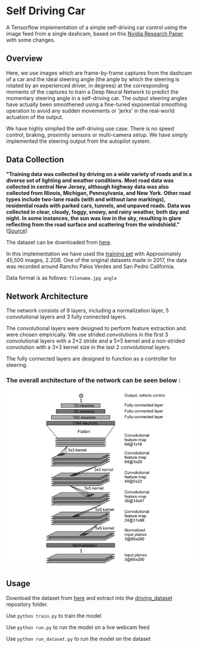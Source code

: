 # Self Driving Car
A Tensorflow implementation of a simple self-driving car control using the image feed from a single dashcam, based on this [Nvidia Research Paper](https://arxiv.org/pdf/1604.07316.pdf) with some changes.

## Overview

Here, we use images which are frame-by-frame captures from the dashcam of a car and the ideal steering angle (the angle by which the steering is rotated by an experienced driver, in degrees) at the corresponding moments of the captures to train a Deep Neural Network to predict the momentary steering angle in a self-driving car. The output steering angles have actually been smoothened using a fine-tuned exponential smoothing operation to avoid any sudden movements or 'jerks' in the real-world actuation of the output. 

We have highly simplied the self-driving use case. There is no speed control, braking, proximity sensors or multi-camera setup. We have simply implemented the steering output from the autopilot system. 

## Data Collection

**"**Training data was collected by driving on a wide variety of roads and in a diverse set of lighting and weather conditions. Most road data was collected in central New Jersey, although highway data was also collected from Illinois, Michigan, Pennsylvania, and New York. Other road types include two-lane roads (with and without lane markings), residential roads with parked cars, tunnels, and unpaved roads. Data was collected in clear, cloudy, foggy, snowy, and rainy weather, both day and night. In some instances, the sun was low in the sky, resulting in glare reflecting from the road surface and scattering from the windshield.**"** ([Source](https://arxiv.org/pdf/1604.07316.pdf))

The dataset can be downloaded from [here](https://github.com/SullyChen/driving-datasets). 

In this implementation we have used the [training set](https://drive.google.com/file/d/1Ue4XohCOV5YXy57S_5tDfCVqzLr101M7/view?usp=sharing) with Approximately 45,500 images, 2.2GB. One of the original datasets made in 2017, the data was recorded around Rancho Palos Verdes and San Pedro California.

Data format is as follows: `filename.jpg angle`

## Network Architecture

The network consists of 9 layers, including a normalization layer, 5 convolutional layers and 3 fully connected layers. 

The convolutional layers were designed to perform feature extraction and were chosen empirically. We use strided convolutions in the first 3 convolutional layers with a 2×2 stride and a 5×5 kernel and a non-strided convolution with a 3×3 kernel size in the last 2 convolutional layers.

The fully connected layers are designed to function as a controller for steering.

### **The overall architecture of the network can be seen below :**

![Model Architecture](model_architecture.jpg)

## Usage

Download the dataset from [here](https://drive.google.com/file/d/1Ue4XohCOV5YXy57S_5tDfCVqzLr101M7/view?usp=sharing) and extract into the [driving_dataset](driving_dataset) repository folder.

Use `python train.py` to train the model

Use `python run.py` to run the model on a live webcam feed

Use `python run_dataset.py` to run the model on the dataset
